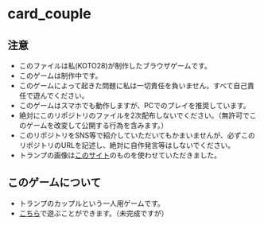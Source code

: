 # card_couple

## 注意

- このファイルは私(KOTO28)が制作したブラウザゲームです。
- このゲームは制作中です。
- このゲームによって起きた問題に私は一切責任を負いません。すべて自己責任で遊んでください。
- このゲームはスマホでも動作しますが、PCでのプレイを推奨しています。
- 絶対にこのリポジトリのファイルを2次配布しないでください。（無許可でこのゲームを改変して公開する行為を含みます。）
- このリポジトリをSNS等で紹介していただいてもかまいませんが、必ずこのリポジトリのURLを記述し、絶対に自作発言等はしないでください。
- トランプの画像は[このサイト](https://chicodeza.com/freeitems/torannpu-illust.html "https://chicodeza.com/freeitems/torannpu-illust.html")のものを使わせていただきました。

## このゲームについて

- トランプのカップルという一人用ゲームです。
- [こちら](https://koto28.github.io/card_couple/ "https://koto28.github.io/card_couple/")で遊ぶことができます。（未完成ですが）
